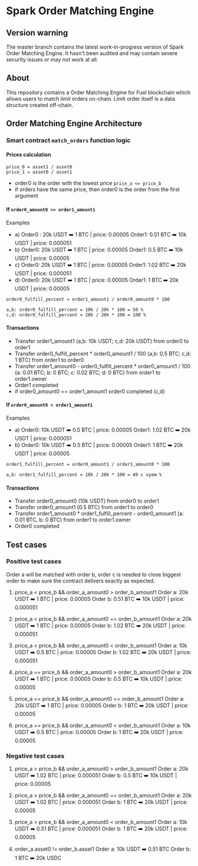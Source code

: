 # Spark Order Matching Engine
## Version warning
The master branch contains the latest work-in-progress version of Spark Order Matching Engine. It hasn't been audited and may contain severe security issues or may not work at all.

## About

This repository contains a Order Matching Engine for Fuel blockchain which allows users to match limit orders on-chain. Limit order itself is a data structure created off-chain.


## Order Matching Engine Architecture  

### Smart contract `match_orders` function  logic
#### Prices calculation
```
price_0 = asset1 / asset0
price_1 = asset0 / asset1
```

* order0 is the order with the lowest price `price_a <= price_b`
* if orders have the same price, then order0 is the order from the first argument




#### If  `order0_amount0 >= order1_amount1`

Examples
- a) Order0 : 20k USDT ➡️ 1 BTC | price: 0.00005
     Order1: 0.51 BTC ➡️ 10k USDT | price: 0.000051
- b) Order0: 20k USDT ➡️ 1 BTC | price: 0.00005
     Order1: 0.5 BTC ➡️ 10k USDT | price: 0.00005
- c) Order0: 20k USDT ➡️ 1 BTC | price: 0.00005
     Order1: 1.02 BTC ➡️ 20k USDT | price: 0.000051
- d) Order0: 20k USDT ➡️ 1 BTC | price: 0.00005
     Order1: 1 BTC ➡️ 20k USDT | price: 0.00005

```
order0_fulfill_percent = order1_amount1 / order0_amount0 * 100

a,b: order0_fulfill_percent = 10k / 20k * 100 = 50 %
c,d: order0_fulfill_percent = 20k / 20k * 100 = 100 %
```

#### Transactions
* Transfer order1_amount1 (a,b: 10k USDT; c,d: 20k USDT) from order0 to order1
* Transfer order0_fulfill_percent * order0_amount1 / 100 (a,b: 0.5 BTC; c,d: 1 BTC) from order1 to order0
* Transfer order1_amount0 - order0_fulfill_percent * order0_amount1 / 100 (a: 0.01 BTC; b: 0 BTC; c: 0.02 BTC; d: 0 BTC) from order1 to order1.owner 
* Order1 completed 
* if order0_amount0 == order1_amount1 order0 completed (c,d) 


#### If  `order0_amount0 < order1_amount1`

Examples 
- a) Order0: 10k USDT ➡️ 0.5 BTC | price: 0.00005
     Order1: 1.02 BTC ➡️ 20k USDT | price: 0.000051
- b) Order0: 10k USDT ➡️ 0.5 BTC | price: 0.00005
     Order1: 1 BTC ➡️ 20k USDT | price: 0.00005
```
order1_fulfill_percent = order0_amount1 / order1_amount0 * 100

a,b: order1_fulfill_percent = 10k / 20k * 100 = 49 с хуем %
```
#### Transactions
* Transfer order0_amount0 (10k USDT) from order0 to order1
* Transfer order0_amount1 (0.5 BTC) from order1 to order0
* Transfer order1_amount0 * order1_fulfill_percent - order0_amount1 (a: 0.01 BTC, b: 0 BTC) from order1 to order1.owner
* Order0 completed

## Test cases

### Positive test cases
Order a will be matched with order b, order c is needed to close biggest order to make sure the contract delivers exactly as expected.

1. price_a < price_b && order_a_amount0 > order_b_amount1
Order a: 20k USDT ➡️ 1 BTC | price: 0.00005
Order b: 0.51 BTC ➡️ 10k USDT | price: 0.000051

2. price_a < price_b && order_a_amount0 == order_b_amount1
Order a: 20k USDT ➡️ 1 BTC | price: 0.00005
Order b: 1.02 BTC ➡️ 20k USDT | price: 0.000051

3. price_a < price_b && order_a_amount0 < order_b_amount1
Order a: 10k USDT ➡️ 0.5 BTC | price: 0.00005
Order b: 1.02 BTC ➡️ 20k USDT | price: 0.000051

4. price_a == price_b && order_a_amount0 > order_b_amount1
Order a: 20k USDT ➡️ 1 BTC | price: 0.00005
Order b: 0.5 BTC ➡️ 10k USDT | price: 0.00005

5. price_a == price_b && order_a_amount0 == order_b_amount1
Order a: 20k USDT ➡️ 1 BTC | price: 0.00005
Order b: 1 BTC ➡️ 20k USDT | price: 0.00005

6. price_a == price_b && order_a_amount0 < order_b_amount1
Order a: 10k USDT ➡️ 0.5 BTC | price: 0.00005
Order b: 1 BTC ➡️ 20k USDT | price: 0.00005

### Negative test cases

1. price_a > price_b && order_a_amount0 > order_b_amount1 
Order a: 20k USDT ➡️ 1.02 BTC | price: 0.000051
Order b: 0.5 BTC ➡️ 10k USDT | price: 0.00005

2. price_a > price_b && order_a_amount0 == order_b_amount1
Order a: 20k USDT ➡️ 1.02 BTC | price: 0.000051
Order b: 1 BTC ➡️ 20k USDT | price: 0.00005

3. price_a > price_b && order_a_amount0 < order_b_amount1
Order a: 10k USDT ➡️ 0.51 BTC | price: 0.000051
Order b: 1 BTC ➡️ 20k USDT | price: 0.00005

4. order_a.asset0 != order_b.asset1
Order a: 10k USDT ➡️ 0.51 BTC
Order b: 1 BTC ➡️ 20k USDC
